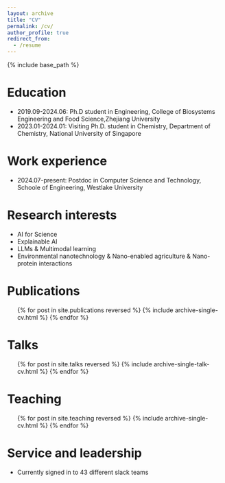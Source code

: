 ```yaml
---
layout: archive
title: "CV"
permalink: /cv/
author_profile: true
redirect_from:
  - /resume
---
```


{% include base_path %}

Education
======
* 2019.09-2024.06: Ph.D student in Engineering,  College of Biosystems Engineering and Food Science,Zhejiang University 
* 2023.01-2024.01: Visiting Ph.D. student in Chemistry, Department of Chemistry, National University of Singapore

Work experience
======
* 2024.07-present: Postdoc in Computer Science and Technology, Schoole of Engineering, Westlake University

Research interests
======
* AI for Science
* Explainable AI
* LLMs & Multimodal learning
* Environmental nanotechnology & Nano-enabled agriculture & Nano-protein interactions


Publications
======
  <ul>{% for post in site.publications reversed %}
    {% include archive-single-cv.html %}
  {% endfor %}</ul>
  
Talks
======
  <ul>{% for post in site.talks reversed %}
    {% include archive-single-talk-cv.html  %}
  {% endfor %}</ul>
  
Teaching
======
  <ul>{% for post in site.teaching reversed %}
    {% include archive-single-cv.html %}
  {% endfor %}</ul>
  
Service and leadership
======
* Currently signed in to 43 different slack teams
